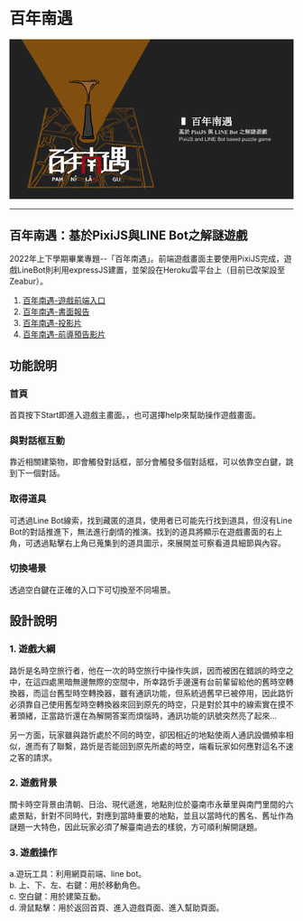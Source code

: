# 百年南遇
![image](./img/homepage.png)
****
## 百年南遇：基於PixiJS與LINE Bot之解謎遊戲
2022年上下學期畢業專題--「百年南遇」。前端遊戲畫面主要使用PixiJS完成，遊戲LineBot則利用expressJS建置，並架設在Heroku雲平台上（目前已改架設至Zeabur）。

1. [百年南遇-遊戲前端入口](https://noz915.github.io/pah-ni-lam-gu/main.html)
2. [百年南遇-書面報告](https://docs.google.com/document/d/1b_VGhIp5eUpohtB7jNVG5N_HoHWSJN9VmPhkHtEM24c/edit?usp=sharing)
3. [百年南遇-投影片](https://docs.google.com/presentation/d/1IXXf0MIS3k_l0Jnd580INA85UtnBAWc_ZGxwA0tmMuw/edit?usp=sharing)
4. [百年南遇-前導預告影片](https://youtu.be/Qwqrl_vaZo0?si=Eug3rODSk7UPNcpg)

## 功能說明
### 首頁
首頁按下Start即進入遊戲主畫面。，也可選擇help來幫助操作遊戲畫面。

### 與對話框互動
靠近相關建築物，即會觸發對話框，部分會觸發多個對話框，可以依靠空白鍵，跳到下一個對話。

### 取得道具
可透過Line Bot線索，找到藏匿的道具，使用者已可能先行找到道具，但沒有Line Bot的對話推進下，無法進行劇情的推演。找到的道具將顯示在遊戲畫面的右上角，可透過點擊右上角已蒐集到的道具圖示，來展開並可察看道具細節與內容。

### 切換場景
透過空白鍵在正確的入口下可切換至不同場景。


## 設計說明
### 1. 遊戲大綱
路忻是名時空旅行者，他在一次的時空旅行中操作失誤，因而被困在錯誤的時空之中，在這四處黑暗無邊無際的空間中，所幸路忻手邊還有台前輩留給他的舊時空轉換器，而這台舊型時空轉換器，雖有通訊功能，但系統過舊早已被停用，因此路忻必須靠自己使用舊型時空轉換器來回到原先的時空，只是對於其中的線索實在摸不著頭緒，正當路忻還在為解開答案而煩惱時，通訊功能的訊號突然亮了起來…  

另一方面，玩家雖與路忻處於不同的時空，卻因相近的地點使兩人通訊設備頻率相似，進而有了聯繫，路忻是否能回到原先所處的時空，端看玩家如何應對這名不速之客的請求。  

### 2. 遊戲背景
關卡時空背景由清朝、日治、現代遞進，地點則位於臺南市永華里與南門里間的六處景點，針對不同時代，對應到當時重要的地點，並且以當時代的舊名、舊址作為謎題一大特色，因此玩家必須了解臺南過去的樣貌，方可順利解開謎題。  

### 3. 遊戲操作
a.遊玩工具：利用網頁前端、line bot。  
b. 上、下、左、右鍵：用於移動角色。  
c. 空白鍵：用於建築互動。  
d. 滑鼠點擊：用於返回首頁、進入遊戲頁面、進入幫助頁面。  
